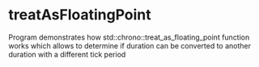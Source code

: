 # treatAsFloatingPoint
Program demonstrates how std::chrono::treat_as_floating_point function works which allows to determine if duration can be converted to another duration with a different tick period
